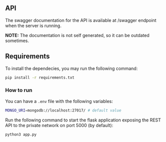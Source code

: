 ## API

The swagger documentation for the API is available at /swagger endpoint when the server is running. 

**NOTE:** The documentation is not self generated, so it can be outdated sometimes.

## Requirements

To install the dependecies, you may run the following command:

```bash
pip install -r requirements.txt
```

### How to run

You can have a `.env` file with the following variables:

```bash
MONGO_URI=mongodb://localhost:27017/ # default value
```

Run the following command to start the flask application exposing the REST API to the private network on port 5000 (by default):

```bash
python3 app.py
```
